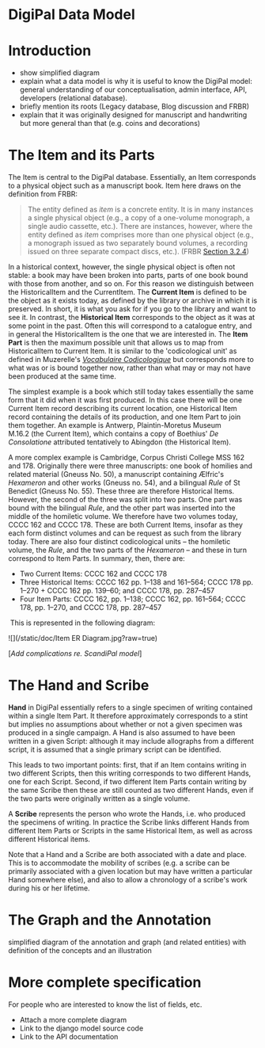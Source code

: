 # DigiPal Data Model
 
# Introduction

* show simplified diagram
* explain what a data model is why it is useful to know the DigiPal model: general understanding of our conceptualisation, admin interface, API, developers (relational database).
* briefly mention its roots (Legacy database, Blog discussion and FRBR)
* explain that it was originally designed for manuscript and handwriting but more general than that (e.g. coins and decorations)


# The Item and its Parts
The Item is central to the DigiPal database. Essentially, an Item corresponds to a physical object such as a manuscript book. Item here draws on the definition from FRBR:

> The entity defined as _item_ is a concrete entity. It is in many instances a single physical object (e.g., a copy of a one-volume monograph, a single audio cassette, etc.). There are instances, however, where the entity defined as _item_ comprises more than one physical object (e.g., a monograph issued as two separately bound volumes, a recording issued on three separate compact discs, etc.). (FRBR [Section 3.2.4](http://archive.ifla.org/VII/s13/frbr/frbr_current3.htm#3.2))

In a historical context, however, the single physical object is often not stable: a book may have been broken into parts, parts of one book bound with those from another, and so on. For this reason we distinguish between the HistoricalItem and the CurrentItem. The **Current Item** is defined to be the object as it exists today, as defined by the library or archive in which it is preserved. In short, it is what you ask for if you go to the library and want to see it. In contrast, the **Historical Item** corresponds to the object as it was at some point in the past. Often this will correspond to a catalogue entry, and in general the HistoricalItem is the one that we are interested in. The **Item Part** is then the maximum possible unit that allows us to map from HistoricalItem to Current Item. It is similar to the 'codicological unit' as defined in Muzerelle's _[Vocabulaire Codicologique](http://vocabulaire.irht.cnrs.fr/)_ but corresponds more to what was or is bound together now, rather than what may or may not have been produced at the same time.

The simplest example is a book which still today takes essentially the same form that it did when it was first produced. In this case there will be one Current Item record describing its current location, one Historical Item record containing the details of its production, and one Item Part to join them together. An example is Antwerp, Plaintin-Moretus Museum M.16.2 (the Current Item), which contains a copy of Boethius' _De Consolatione_ attributed tentatively to Abingdon (the Historical Item). 

A more complex example is Cambridge, Corpus Christi College MSS 162 and 178. Originally there were three manuscripts: one book of homilies and related material (Gneuss No. 50), a manuscript containing Ælfric's _Hexameron_ and other works (Gneuss no. 54), and a bilingual _Rule_ of St Benedict (Gneuss No. 55). These three are therefore Historical Items. However, the second of the three was split into two parts. One part was bound with the bilingual _Rule_, and the other part was inserted into the middle of the homiletic volume. We therefore have two volumes today, CCCC 162 and CCCC 178. These are both Current Items, insofar as they each form distinct volumes and can be request as such from the library today. There are also four distinct codicological units – the homiletic volume, the _Rule_, and the two parts of the _Hexameron_ – and these in turn correspond to Item Parts. In summary, then, there are:


* Two Current Items: CCCC 162 and CCCC 178
* Three Historical Items: CCCC 162 pp. 1–138 and 161–564; CCCC 178 pp. 1–270 + CCCC 162 pp. 139–60; and CCCC 178, pp. 287–457
* Four Item Parts: CCCC 162, pp. 1–138; CCCC 162, pp. 161–564; CCCC 178, pp. 1–270, and CCCC 178, pp. 287–457

 This is represented in the following diagram:

![](/static/doc/Item ER Diagram.jpg?raw=true)

[_Add complications re. ScandiPal model_]

# The Hand and Scribe
**Hand** in DigiPal essentially refers to a single specimen of writing contained within a single Item Part. It therefore approximately corresponds to a stint but implies no assumptions about whether or not a given specimen was produced in a single campaign. A Hand is also assumed to have been written in a given Script: although it may include allographs from a different script, it is assumed that a single primary script can be identified.

This leads to two important points: first, that if an Item contains writing in two different Scripts, then this writing corresponds to two different Hands, one for each Script. Second, if two different Item Parts contain writing by the same Scribe then these are still counted as two different Hands, even if the two parts were originally written as a single volume.

A **Scribe** represents the person who wrote the Hands, i.e. who produced the specimens of writing. In practice the Scribe links different Hands from different Item Parts or Scripts in the same Historical Item, as well as across different Historical items.

Note that a Hand and a Scribe are both associated with a date and place. This is to accommodate the mobility of scribes (e.g. a scribe can be primarily associated with a given location but may have written a particular Hand somewhere else), and also to allow a chronology of a scribe's work during his or her lifetime. 

# The Graph and the Annotation
simplified diagram of the annotation and graph (and related entities) with definition of the concepts and an illustration

# More complete specification
For people who are interested to know the list of fields, etc.


* Attach a more complete diagram
* Link to the django model source code
* Link to the API documentation

 

